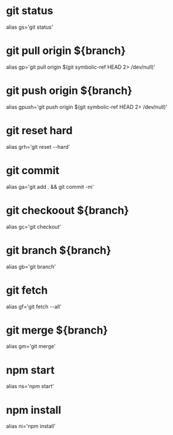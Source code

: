 # git status
alias gs='git status'

# git pull origin ${branch}
alias gp='git pull origin $(git symbolic-ref HEAD 2> /dev/null)'

# git push origin ${branch}
alias gpush='git push origin $(git symbolic-ref HEAD 2> /dev/null)'

# git reset hard
alias grh='git reset --hard'

# git commit
alias ga='git add . && git commit -m'

# git checkoout ${branch}
alias gc='git checkout'

# git branch ${branch}
alias gb='git branch'

# git fetch
alias gf='git fetch --all'

# git merge ${branch}
alias gm='git merge'

# npm start
alias ns='npm start'

# npm install
alias ni='npm install'
